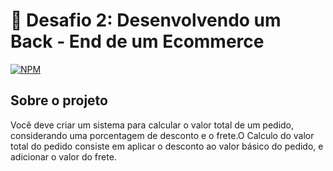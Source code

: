 # 🚀 Desafio 2: Desenvolvendo um Back - End de um Ecommerce
[![NPM](https://img.shields.io/npm/l/react)](https://github.com/pedrohf0001/dscommerce/blob/main/LICENSE) 

## Sobre o projeto
Você deve criar um sistema para calcular o valor total de um pedido, considerando uma porcentagem de desconto e o frete.O Calculo do valor total do pedido consiste em aplicar o desconto ao valor básico do pedido, e adicionar o valor do frete.

